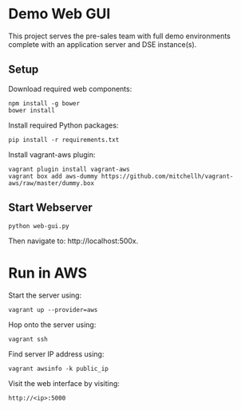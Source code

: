 # Demo Web GUI

This project serves the pre-sales team with full demo environments complete with
an application server and DSE instance(s).

## Setup

Download required web components:

    npm install -g bower
    bower install
    
Install required Python packages:

    pip install -r requirements.txt

Install vagrant-aws plugin:

    vagrant plugin install vagrant-aws
    vagrant box add aws-dummy https://github.com/mitchellh/vagrant-aws/raw/master/dummy.box

## Start Webserver

    python web-gui.py

Then navigate to: http://localhost:500x.

# Run in AWS

Start the server using:

    vagrant up --provider=aws

Hop onto the server using:

    vagrant ssh
    
Find server IP address using:

    vagrant awsinfo -k public_ip

Visit the web interface by visiting:

    http://<ip>:5000
